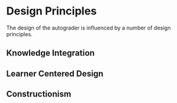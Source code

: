 # Design Principles

The design of the autograder is influenced by a number of design principles. 

## Knowledge Integration

## Learner Centered Design

## Constructionism

